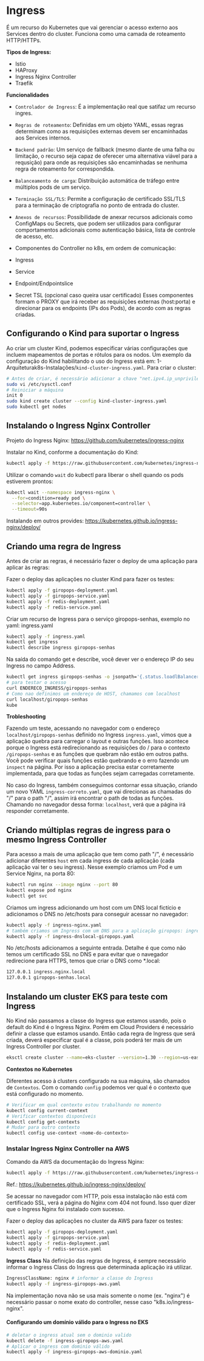 # Ingress

É um recurso do Kubernetes que vai gerenciar o acesso externo aos Services dentro do cluster.
Funciona como uma camada de roteamento HTTP/HTTPs.

**Tipos de Ingress:**
- Istio
- HAProxy
- Ingress Nginx Controller
- Traefik

**Funcionalidades**
- `Controlador de Ingress`: É a implementação real que satifaz um recurso ingres.
- `Regras de roteamento`: Definidas em um objeto YAML, essas regras determinam como as requisições externas devem ser encaminhadas aos Services internos. 
- `Backend padrão`: Um serviço de fallback (mesmo diante de uma falha ou limitação, o recurso seja capaz de oferecer uma alternativa viável para a requsição) para onde as requisições são encaminhadas se nenhuma regra de roteamento for correspondida.
- `Balanceamento de carga`: Distribuição automática de tráfego entre múltiplos pods de um serviço.
- `Terminação SSL/TLS`: Permite a configuração de certificado SSL/TLS para a terminação de criptografia no ponto de entrada do cluster.
- `Anexos de recursos`: Possibilidade de anexar recursos adicionais como ConfigMaps ou Secrets, que podem ser utilizados para configurar comportamentos adicionais como autenticação básica, lista de controle de acesso, etc.
 
- Componentes do Controller no k8s, em ordem de comunicação:
 - Ingress
 - Service
 - Endpoint/Endpointslice
 - Secret TSL (opcional caso queira usar certificado)
Esses componentes formam o PROXY que irá receber as requisições externas (host:porta) e direcionar para os endpoints (IPs dos Pods), de acordo com as regras criadas. 

## Configurando o Kind para suportar o Ingress

Ao criar um cluster Kind, podemos especificar várias configurações que incluem mapeamentos de portas e rótulos para os nodos.
Um exemplo da configuração do Kind habilitando o uso do Ingress está em: 1-Arquiteturak8s-Instalações/`kind-cluster-ingress.yaml`.
Para criar o cluster: 
```bash
# Antes de criar, é necessário adicionar a chave "net.ipv4.ip_unprivileged_port_start=80" no arquivo /etc/sysctl.conf
sudo vi /etc/sysctl.conf
# Reiniciar a máquina
init 0
sudo kind create cluster --config kind-cluster-ingress.yaml
sudo kubectl get nodes
```

## Instalando o Ingress Nginx Controller

Projeto do Ingress Nginx:
https://github.com/kubernetes/ingress-nginx


Instalar no Kind, conforme a documentação do Kind:
```bash
kubectl apply -f https://raw.githubusercontent.com/kubernetes/ingress-nginx/master/deploy/static/provider/kind/deploy.yaml
```

Utilizar o comando `wait` do kubectl para liberar o shell quando os pods estiverem prontos:
```bash
kubectl wait --namespace ingress-nginx \
  --for=condition=ready pod \
  --selector=app.kubernetes.io/component=controller \
  --timeout=90s
```

Instalando em outros provides:
https://kubernetes.github.io/ingress-nginx/deploy/

## Criando uma regra de Ingress

Antes de criar as regras, é necessário fazer o deploy de uma aplicação para aplicar às regras:

Fazer o deploy das aplicações no cluster Kind para fazer os testes:

```bash
kubectl apply -f giropops-deployment.yaml
kubectl apply -f giropops-service.yaml
kubectl apply -f redis-deployment.yaml
kubectl apply -f redis-service.yaml
```

Criar um recurso de Ingress para o serviço giropops-senhas, exemplo no yaml: ingress.yaml

```bash
kubectl apply -f ingress.yaml
kubectl get ingress
kubectl describe ingress giropops-senhas
```
Na saída do comando get e describe, você dever ver o endereço IP do seu Ingress no campo Address.

```bash
kubectl get ingress giropops-senhas -o jsonpath='{.status.loadlBalancer.ingress[0].hostname}'
# para testar o acesso
curl ENDERECO_INGRESS/giropops-senhas
# Como nao definimos um endereço de HOST, chamamos com localhost
curl localhost/giropops-senhas
kube
```
**Trobleshooting**

Fazendo um teste, acessando no navegador com o endereço `localhost/giropops-senhas` definido no Ingress `ingress.yaml`, vimos que a aplicação quebra para carregar o layout e outras funções. Isso acontece porque o Ingress está redirecionando as requisições do / para o contexto `/giropops-senhas` e as funções que quebram não estão em outros paths. Você pode verificar quais funções estão quebrando e o erro fazendo um `inspect` na página.
Por isso a aplicação precisa estar corretamente implementada, para que todas as funções sejam carregadas corretamente.

No caso do Ingress, também conseguimos contornar essa situação, criando um novo YAML `ingress-correto.yaml`, que vai direcionas as chamadas do "/" para o path "/", assim irá encontrar o path de todas as funções. Chamando no navegador dessa forma: `localhost`, verá que a página irá responder corretamente.

## Criando múltiplas regras de ingress para o mesmo Ingress Controller

Para acesso a mais de uma aplicação que tem como path "/", é necessário adicionar diferentes `host` em cada ingress de cada aplicação (cada aplicação vai ter o seu ingress).
Nesse exemplo criamos um Pod e um Service Nginx, na porta 80:

```bash
kubectl run nginx --image nginx --port 80
kubectl expose pod nginx
kubectl get svc
```

Criamos um ingress adicionando um host com um DNS local fictício e adicionamos o DNS no /etc/hosts para conseguir acessar no navegador:

```bash
kubectl apply -f ingress-nginx.yaml
# também criamos um Ingress com um DNS para a aplicação giropops: ingress-dnslocal-giropops.yaml
kubectl apply -f ingress-dnslocal-giropops.yaml
```
No /etc/hosts adicionamos a seguinte entrada. Detalhe é que como não temos um certificado SSL no DNS e para evitar que o navegador redirecione para HTTPS, temos que criar o DNS como *.local:

```bash
127.0.0.1 ingress.nginx.local
127.0.0.1 giropops-senhas.local
```
## Instalando um cluster EKS para teste com Ingress

No Kind não passamos a classe do Ingress que estamos usando, pois o default do Kind é o Ingress Nginx.
Porém em Cloud Providers é necessário definir a classe que estamos usando. Então cada regra de Ingress que será criada, deverá especificar qual é a classe, pois poderá ter mais de um Ingress Controller por cluster.

```bash
eksctl create cluster --name=eks-cluster --version=1.30 --region=us-east-1 --nodegroup-name=eks-cluster-nodegroup --node-type=t2.medium --nodes=2 --nodes-min=1 --nodes-max=3 --managed
```

**Contextos no Kubernetes**

Diferentes acesso à clusters configurado na sua máquina, são chamados de `Contextos`. Com o comando `config` podemos ver qual é o contexto que está configurado no momento.

```bash
# Verificar em qual contexto estou trabalhando no momento
kubectl config current-context
# Verificar contextos disponíveis
kubectl config get-contexts
# Mudar para outro contexto
kubectl config use-context <nome-do-contexto>
```

### Instalar Ingress Nginx Controller na AWS

Comando da AWS da documentação do Ingress Nginx:
```bash
kubectl apply -f https://raw.githubusercontent.com/kubernetes/ingress-nginx/controller-v1.11.2/deploy/static/provider/aws/deploy.yaml
```
Ref.: https://kubernetes.github.io/ingress-nginx/deploy/

Se acessar no navegador com HTTP, pois essa instalação não está com certificado SSL, verá a página do Nginx com 404 not found. Isso quer dizer que o Ingress Nginx foi instalado com sucesso.

Fazer o deploy das aplicações no cluster da AWS para fazer os testes:

```bash
kubectl apply -f giropops-deployment.yaml
kubectl apply -f giropops-service.yaml
kubectl apply -f redis-deployment.yaml
kubectl apply -f redis-service.yaml
```

**Ingress Class**
Na definição das regras de Ingress, é sempre necessário informar o Ingress Class do Ingress que determinada aplicação irá utilizar.
```bash
IngressClassName: nginx # informar a classe do Ingress
kubectl apply -f ingress-giropops-aws.yaml
```
Na implementação nova não se usa mais somente o nome (ex. "nginx") é necessário passar o nome exato do controller, nesse caso "k8s.io/ingress-nginx".


#### Configurando um domínio válido para o Ingress no EKS

```bash
# deletar o ingress atual sem o dominio valido
kubectl delete -f ingress-giropops-aws.yaml
# Aplicar o ingress com dominio válido
kubectl apply -f ingress-giropops-aws-dominio.yaml
```


